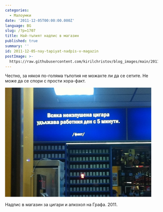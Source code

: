 ```yaml
---
categories:
  - Малоумки
date: '2011-12-05T00:00:00.000Z'
language: BG
slug: /?p=1707
title: Най-тъпият надпис в магазин
published: true
summary: ''
id: 2011-12-05-nay-tapiyat-nadpis-v-magazin
postImage: >-
  https://raw.githubusercontent.com/kirilchristov/blog_images/main/2011/12/20111205-205741.jpg
---
```


Честно, за някоя по-голяма тъпотия не можахте ли да се сетите. Не може да се спори с прости хора-факт.

![20111205-205741.jpg](https://raw.githubusercontent.com/kirilchristov/blog_images/main/2011/12/20111205-205741.jpg)

 Надпис в магазин за цигари и алкохол на Графа. 2011.
